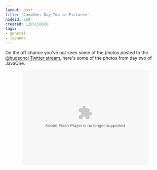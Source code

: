 ```yaml
---
layout: post
title: 'JavaOne: Day Two in Pictures'
nodeid: 260
created: 1285150020
tags:
- general
- javaone
---
```

On the off chance you've not seen some of the photos posted to the [@hudsonci Twitter stream](http://twitter.com/hudsonci), here's some of the photos from day two of JavaOne.


<center><object width="400" height="300"> <param name="flashvars" value="offsite=true&lang=en-us&page_show_url=%2Fphotos%2Fhudsonlabs%2Fsets%2F72157625004467040%2Fshow%2F&page_show_back_url=%2Fphotos%2Fhudsonlabs%2Fsets%2F72157625004467040%2F&set_id=72157625004467040&jump_to="></param> <param name="movie" value="http://www.flickr.com/apps/slideshow/show.swf?v=71649"></param> <param name="allowFullScreen" value="true"></param><embed type="application/x-shockwave-flash" src="http://www.flickr.com/apps/slideshow/show.swf?v=71649" allowFullScreen="true" flashvars="offsite=true&lang=en-us&page_show_url=%2Fphotos%2Fhudsonlabs%2Fsets%2F72157625004467040%2Fshow%2F&page_show_back_url=%2Fphotos%2Fhudsonlabs%2Fsets%2F72157625004467040%2F&set_id=72157625004467040&jump_to=" width="400" height="300"></embed></object></center>
<!--break-->
